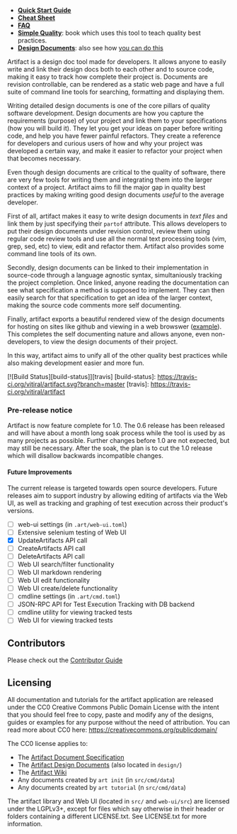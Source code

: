 - **[Quick Start Guide](docs/QuickStart.md)**
- **[Cheat Sheet](docs/CheatSheet.md)**
- **[FAQ](docs/FAQ.md)**
- **[Simple Quality][1]**: book which uses this tool to teach quality best
  practices.
- **[Design Documents][2]**: also see how [you can do this][3]

[1]: https://vitiral.gitbooks.io/simple-quality/content/
[2]: http://vitiral.github.io/artifact/#artifacts/REQ-1
[3]: https://github.com/vitiral/artifact/wiki/Exporting-Html

Artifact is a design doc tool made for developers. It allows anyone to
easily write and link their design docs both to each other and to source code,
making it easy to track how complete their project is.
Documents are revision controllable, can be rendered as a static
web page and have a full suite of command line tools for searching,
formatting and displaying them.

Writing detailed design documents is one of the core pillars of quality
software development. Design documents are how you capture the requirements
(purpose) of your project and link them to your specifications (how you will
build it). They let you get your ideas on paper before writing code, and help
you have fewer painful refactors. They create a reference for developers and
curious users of how and why your project was developed a certain way, and make
it easier to refactor your project when that becomes necessary.

Even though design documents are critical to the quality of software, there
are very few tools for writing them and integrating them into the larger context
of a project. Artifact aims to fill the major gap in quality best practices by
making writing good design documents *useful* to the average developer.

First of all, artifact makes it easy to write design documents in *text files*
and link them by just specifying their `partof` attribute. This allows
developers to put their design documents under revision control, review them
using regular code review tools and use all the normal text processing tools
(vim, grep, sed, etc) to view, edit and refactor them. Artifact also provides
some command line tools of its own.

Secondly, design documents can be linked to their implementation in source-code
through a language agnostic syntax, simultaniously tracking the project
completion. Once linked, anyone reading the documentation can see what
specification a method is supposed to implement. They can then easily search
for that specification to get an idea of the larger context, making the source
code comments more self documenting.

Finally, artifact exports a beautiful rendered view of the design documents
for hosting on sites like github and viewing in a web browswer ([example][2]).
This completes the self documenting nature and allows anyone, even
non-developers, to view the design documents of their project.

In this way, artifact aims to unify all of the other quality best practices
while also making development easier and more fun.

[![Build Status][build-status]][travis]
[build-status]: https://travis-ci.org/vitiral/artifact.svg?branch=master
[travis]: https://travis-ci.org/vitiral/artifact

### Pre-release notice
Artifact is now feature complete for 1.0. The 0.6 release has been released and
will have about a month long soak process while the tool is used by as many
projects as possible. Further changes before 1.0 are not expected, but may
still be necessary. After the soak, the plan is to cut the 1.0 release which
will disallow backwards incompatible changes.

#### Future Improvements
The current release is targeted towards open source developers. Future releases
aim to support industry by allowing editing of artifacts via the Web UI, as
well as tracking and graphing of test execution across their product's versions.

- [ ] web-ui settings (in `.art/web-ui.toml`)
- [ ] Extensive selenium testing of Web UI
- [x] UpdateArtifacts API call
- [ ] CreateArtifacts API call
- [ ] DeleteArtifacts API call
- [ ] Web UI search/filter functionality
- [ ] Web UI markdown rendering
- [ ] Web UI edit functionality
- [ ] Web UI create/delete functionality
- [ ] cmdline settings (in `.art/cmd.toml`)
- [ ] JSON-RPC API for Test Execution Tracking with DB backend
- [ ] cmdline utility for viewing tracked tests
- [ ] Web UI for viewing tracked tests

## Contributors

Please check out the [Contributor Guide][20]

[20]: https://github.com/vitiral/artifact/wiki/Contributor-Guide

## Licensing
All documentation and tutorials for the artifact application are released under
the CC0 Creative Commons Public Domain License with the intent that you should
feel free to copy, paste and modify any of the designs, guides or examples
for any purpose without the need of attribution. You can read more about CC0 here:
https://creativecommons.org/publicdomain/

The CC0 license applies to:
- The [Artifact Document Specification](docs/DOC-SPEC.md)
- The [Artifact Design Documents](http://vitiral.github.io/artifact/#artifacts/REQ-1)
    (also located in `design/`)
- The [Artifact Wiki](https://github.com/vitiral/artifact/wiki)
- Any documents created by `art init` (in `src/cmd/data`)
- Any documents created by `art tutorial` (n `src/cmd/data`)

The artifact library and Web UI (located in `src/` and `web-ui/src`) are licensed
under the LGPLv3+, except for files which say otherwise in their header or folders
containing a different LICENSE.txt. See LICENSE.txt for more information.
